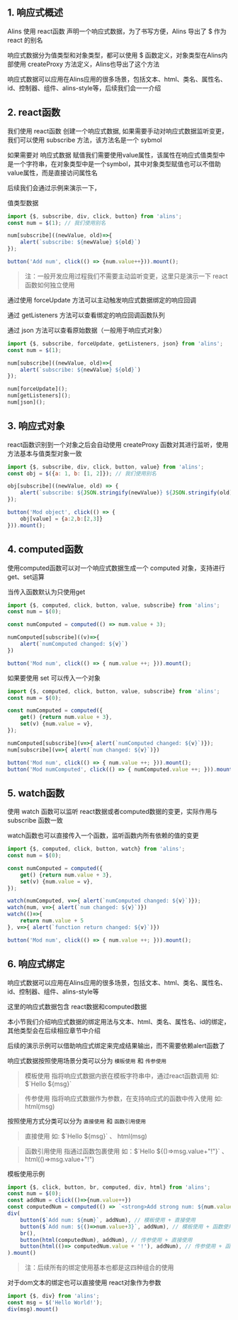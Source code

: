 <!--
 * @Author: chenzhongsheng
 * @Date: 2022-11-05 10:51:15
 * @Description: Coding something
 * @LastEditors: chenzhongsheng
 * @LastEditTime: 2022-11-08 23:46:54
-->
## 1. 响应式概述

Alins 使用 react函数 声明一个响应式数据，为了书写方便，Alins 导出了 $ 作为 react 的别名

响应式数据分为值类型和对象类型，都可以使用 $ 函数定义，对象类型在Alins内部使用 createProxy 方法定义，Alins也导出了这个方法

响应式数据可以应用在Alins应用的很多场景，包括文本、html、类名、属性名、id、控制器、组件、alins-style等，后续我们会一一介绍

## 2. react函数

我们使用 react函数 创建一个响应式数据, 如果需要手动对响应式数据监听变更，我们可以使用 subscribe 方法，该方法名是一个 sybmol

如果需要对 响应式数据 赋值我们需要使用value属性，该属性在响应式值类型中是一个字符串，在对象类型中是一个symbol，其中对象类型赋值也可以不借助 value属性，而是直接访问属性名

后续我们会通过示例来演示一下，

值类型数据

<code-runner title='react 函数值类型示例'/>

```js
import {$, subscribe, div, click, button} from 'alins';
const num = $(1); // 我们使用别名

num[subscribe]((newValue, old)=>{
    alert(`subscribe: ${newValue} ${old}`)
});

button('Add num', click(() => {num.value++})).mount();
```

>  注：一般开发应用过程我们不需要主动监听变更，这里只是演示一下 react 函数如何独立使用

通过使用 forceUpdate 方法可以主动触发响应式数据绑定的响应回调

通过 getListeners 方法可以查看绑定的响应回调函数队列

通过 json 方法可以查看原始数据（一般用于响应式对象）

```js
import {$, subscribe, forceUpdate, getListeners, json} from 'alins';
const num = $(1);

num[subscribe]((newValue, old)=>{
    alert(`subscribe: ${newValue} ${old}`)
});

num[forceUpdate]();
num[getListeners]();
num[json]();
```

## 3. 响应式对象

react函数识别到一个对象之后会自动使用 createProxy 函数对其进行监听，使用方法基本与值类型对象一致

<code-runner title='react 函数值类型示例'/>

```js
import {$, subscribe, div, click, button, value} from 'alins';
const obj = $({a: 1, b: [1, 2]}); // 我们使用别名

obj[subscribe]((newValue, old) => {
    alert(`subscribe: ${JSON.stringify(newValue)} ${JSON.stringify(old)}`);
});

button('Mod object', click(() => {
    obj[value] = {a:2,b:[2,3]}
})).mount();
```

## 4. computed函数

使用computed函数可以对一个响应式数据生成一个 computed 对象，支持进行 get、set运算

当传入函数默认为只使用get

<code-runner/>

```js
import {$, computed, click, button, value, subscribe} from 'alins';
const num = $(0);

const numComputed = computed(() => num.value + 3);

numComputed[subscribe]((v)=>{
    alert(`numComputed changed: ${v}`)
})

button('Mod num', click(() => { num.value ++; })).mount();
```

如果要使用 set 可以传入一个对象

<code-runner/>

```js
import {$, computed, click, button, value, subscribe} from 'alins';
const num = $(0);

const numComputed = computed({
    get() {return num.value + 3},
    set(v) {num.value = v},
});

numComputed[subscribe](v=>{ alert(`numComputed changed: ${v}`)});
num[subscribe](v=>{ alert(`num changed: ${v}`)})

button('Mod num', click(() => { num.value ++; })).mount();
button('Mod numComputed', click(() => { numComputed.value ++; })).mount();
```

## 5. watch函数

使用 watch 函数可以监听 react数据或者computed数据的变更，实际作用与 subscribe 函数一致

watch函数也可以直接传入一个函数，监听函数内所有依赖的值的变更

<code-runner/>

```js
import {$, computed, click, button, watch} from 'alins';
const num = $(0);

const numComputed = computed({
    get() {return num.value + 3},
    set(v) {num.value = v},
});

watch(numComputed, v=>{ alert(`numComputed changed: ${v}`)});
watch(num, v=>{ alert(`num changed: ${v}`)})
watch(()=>{
    return num.value + 5
}, v=>{ alert(`function return changed: ${v}`)})

button('Mod num', click(() => { num.value ++; })).mount();
```

## 6. 响应式绑定

响应式数据可以应用在Alins应用的很多场景，包括文本、html、类名、属性名、id、控制器、组件、alins-style等

这里的响应式数据包含 react数据和computed数据

本小节我们介绍响应式数据的绑定用法与文本、html、类名、属性名、id的绑定，其他类型会在后续相应章节中介绍

后续的演示示例可以借助响应式绑定来完成结果输出，而不需要依赖alert函数了

响应式数据按照使用场景分类可以分为 `模板使用` 和 `传参使用`

> 模板使用 指将响应式数据内嵌在模板字符串中，通过react函数调用 如: $\`Hello ${msg}\`

> 传参使用 指将响应式数据作为参数，在支持响应式的函数中传入使用 如: html(msg)

按照使用方式分类可以分为 `直接使用` 和 `函数引用使用`

> 直接使用 如: $\`Hello ${msg}\` 、 html(msg)

> 函数引用使用 指通过函数包裹使用 如：$\`Hello ${()=>msg.value+"!"}\` 、 html(()=>msg.value+"!")

模板使用示例

<code-runner/>

```js
import {$, click, button, br, computed, div, html} from 'alins';
const num = $(0);
const addNum = click(()=>{num.value++})
const computedNum = computed(() => `<strong>Add strong num: ${num.value}</strong>`);
div(
    button($`Add num: ${num}`, addNum), // 模板使用 + 直接使用
    button($`Add num: ${()=>num.value+3}`, addNum), // 模板使用 + 函数使用
    br(),
    button(html(computedNum), addNum), // 传参使用 + 直接使用
    button(html(()=> computedNum.value + '!'), addNum), // 传参使用 + 函数使用
).mount()
```

> 注：后续所有的绑定使用基本也都是这四种组合的使用

对于dom文本的绑定也可以直接使用 react对象作为参数

<code-runner/>

```js
import {$, div} from 'alins';
const msg = $('Hello World!');
div(msg).mount()
```


